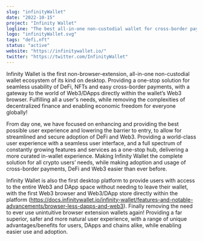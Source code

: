 ```yaml
---
slug: "infinityWallet"
date: "2022-10-15"
project: "Infinity Wallet"
logline: "The best all-in-one non-custodial wallet for cross-border payments, access to DeFi, and web3 browser to access the world of Web3 and DApps"
logo: "infinityWallet.svg"
tags: "defi,nft"
status: "active"
website: "https://infinitywallet.io/"
twitter: "https://twitter.com/InfinityWallet"
---
```


Infinity Wallet is the first non-browser-extension, all-in-one non-custodial wallet ecosystem of its kind on desktop. Providing a one-stop solution for seamless usability of DeFi, NFTs and easy cross-border payments, with a gateway to the world of Web3/DApps directly within the wallet’s Web3 browser. Fulfilling all a user's needs, while removing the complexities of decentralized finance and enabling economic freedom for everyone globally!

From day one, we have focused on enhancing and providing the best possible user experience and lowering the barrier to entry, to allow for streamlined and secure adoption of DeFi and Web3. Providing a world-class user experience with a seamless user interface, and a full spectrum of constantly growing features and services as a one-stop hub, delivering a more curated in-wallet experience. Making Infinity Wallet the complete solution for all crypto users’ needs, while making adoption and usage of cross-border payments, DeFi and Web3 easier than ever before.

Infinity Wallet is also the first desktop platform to provide users with access to the entire Web3 and DApp space without needing to leave their wallet, with the first Web3 browser and Web3/DApp store directly within the platform (https://docs.infinitywallet.io/infinity-wallet/features-and-notable-advancements/browser-less-dapps-and-web3). Finally removing the need to ever use unintuitive browser extension wallets again! Providing a far superior, safer and more natural user experience, with a range of unique advantages/benefits for users, DApps and chains alike, while enabling easier use and adoption.

